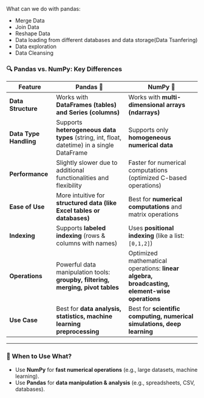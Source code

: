 What can we do with pandas:

- Merge Data
- Join Data
- Reshape Data
- Data loading from different databases and data storage(Data Tsanfering)
- Data exploration
- Data Cleansing

### **🔍 Pandas vs. NumPy: Key Differences**

| Feature | **Pandas** 🐼 | **NumPy** 🔢 |
| --- | --- | --- |
| **Data Structure** | Works with **DataFrames (tables) and Series (columns)** | Works with **multi-dimensional arrays (ndarrays)** |
| **Data Type Handling** | Supports **heterogeneous data types** (string, int, float, datetime) in a single DataFrame | Supports only **homogeneous numerical data** |
| **Performance** | Slightly slower due to additional functionalities and flexibility | Faster for numerical computations (optimized C-based operations) |
| **Ease of Use** | More intuitive for **structured data (like Excel tables or databases)** | Best for **numerical computations** and matrix operations |
| **Indexing** | Supports **labeled indexing** (rows & columns with names) | Uses **positional indexing** (like a list: `[0,1,2]`) |
| **Operations** | Powerful data manipulation tools: **groupby, filtering, merging, pivot tables** | Optimized mathematical operations: **linear algebra, broadcasting, element-wise operations** |
| **Use Case** | Best for **data analysis, statistics, machine learning preprocessing** | Best for **scientific computing, numerical simulations, deep learning** |

---

### **📌 When to Use What?**

- Use **NumPy** for **fast numerical operations** (e.g., large datasets, machine learning).
- Use **Pandas** for **data manipulation & analysis** (e.g., spreadsheets, CSV, databases).